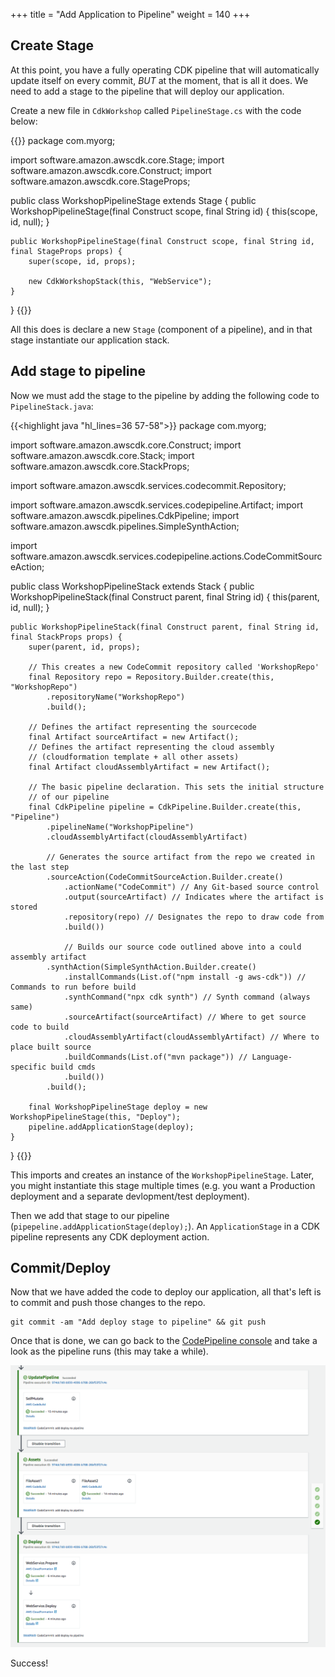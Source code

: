 +++
title = "Add Application to Pipeline"
weight = 140
+++

## Create Stage
At this point, you have a fully operating CDK pipeline that will automatically update itself on every commit, *BUT* at the moment, that is all it does. We need to add a stage to the pipeline that will deploy our application.

Create a new file in `CdkWorkshop` called `PipelineStage.cs` with the code below:

{{<highlight java>}}
package com.myorg;

import software.amazon.awscdk.core.Stage;
import software.amazon.awscdk.core.Construct;
import software.amazon.awscdk.core.StageProps;

public class WorkshopPipelineStage extends Stage {
    public WorkshopPipelineStage(final Construct scope, final String id) {
        this(scope, id, null);
    }

    public WorkshopPipelineStage(final Construct scope, final String id, final StageProps props) {
        super(scope, id, props);

        new CdkWorkshopStack(this, "WebService");
    }
}
{{</highlight>}}

All this does is declare a new `Stage` (component of a pipeline), and in that stage instantiate our application stack.

## Add stage to pipeline
Now we must add the stage to the pipeline by adding the following code to `PipelineStack.java`:

{{<highlight java "hl_lines=36 57-58">}}
package com.myorg;

import software.amazon.awscdk.core.Construct;
import software.amazon.awscdk.core.Stack;
import software.amazon.awscdk.core.StackProps;

import software.amazon.awscdk.services.codecommit.Repository;

import software.amazon.awscdk.services.codepipeline.Artifact;
import software.amazon.awscdk.pipelines.CdkPipeline;
import software.amazon.awscdk.pipelines.SimpleSynthAction;

import software.amazon.awscdk.services.codepipeline.actions.CodeCommitSourceAction;

public class WorkshopPipelineStack extends Stack {
    public WorkshopPipelineStack(final Construct parent, final String id) {
        this(parent, id, null);
    }

    public WorkshopPipelineStack(final Construct parent, final String id, final StackProps props) {
        super(parent, id, props);

        // This creates a new CodeCommit repository called 'WorkshopRepo'
        final Repository repo = Repository.Builder.create(this, "WorkshopRepo")
            .repositoryName("WorkshopRepo")
            .build();

        // Defines the artifact representing the sourcecode
        final Artifact sourceArtifact = new Artifact();
        // Defines the artifact representing the cloud assembly 
        // (cloudformation template + all other assets)
        final Artifact cloudAssemblyArtifact = new Artifact();

        // The basic pipeline declaration. This sets the initial structure
        // of our pipeline
        final CdkPipeline pipeline = CdkPipeline.Builder.create(this, "Pipeline")
            .pipelineName("WorkshopPipeline")
            .cloudAssemblyArtifact(cloudAssemblyArtifact)
            
            // Generates the source artifact from the repo we created in the last step
            .sourceAction(CodeCommitSourceAction.Builder.create()
                .actionName("CodeCommit") // Any Git-based source control
                .output(sourceArtifact) // Indicates where the artifact is stored
                .repository(repo) // Designates the repo to draw code from
                .build())
            
                // Builds our source code outlined above into a could assembly artifact
            .synthAction(SimpleSynthAction.Builder.create()
                .installCommands(List.of("npm install -g aws-cdk")) // Commands to run before build
                .synthCommand("npx cdk synth") // Synth command (always same)
                .sourceArtifact(sourceArtifact) // Where to get source code to build
                .cloudAssemblyArtifact(cloudAssemblyArtifact) // Where to place built source
                .buildCommands(List.of("mvn package")) // Language-specific build cmds
                .build())
            .build();

        final WorkshopPipelineStage deploy = new WorkshopPipelineStage(this, "Deploy");
        pipeline.addApplicationStage(deploy);
    }
}
{{</highlight>}}

This imports and creates an instance of the `WorkshopPipelineStage`. Later, you might instantiate this stage multiple times (e.g. you want a Production deployment and a separate devlopment/test deployment).

Then we add that stage to our pipeline (`pipepeline.addApplicationStage(deploy);`). An `ApplicationStage` in a CDK pipeline represents any CDK deployment action.

## Commit/Deploy
Now that we have added the code to deploy our application, all that's left is to commit and push those changes to the repo.

```
git commit -am "Add deploy stage to pipeline" && git push
```

Once that is done, we can go back to the [CodePipeline console](https://us-west-2.console.aws.amazon.com/codesuite/codepipeline/pipelines) and take a look as the pipeline runs (this may take a while).

![](./pipeline-succeed.png)

Success!
